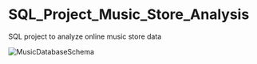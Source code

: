 # SQL_Project_Music_Store_Analysis
SQL project to analyze online music store data   

![MusicDatabaseSchema](https://github.com/user-attachments/assets/a3280a1f-b6fc-45df-bea1-8e527d285354)
